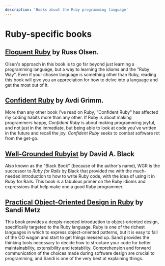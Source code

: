 ```yaml
---
description: 'Books about the Ruby programming language'
---
```


# Ruby-specific books

## [**Eloquent Ruby**](https://www.goodreads.com/book/show/9364729-eloquent-ruby) by Russ Olsen.

Olsen's approach in this book is to go far beyond just learning a programming language, but a way to learning the idioms and the "Ruby Way". Even if your chosen language is something other than Ruby, reading this book will give you an appreciation for how to delve into a language and get the most out of it.

## [**Confident Ruby**](http://www.confidentruby.com/) by Avdi Grimm.

More than any other book I've read on Ruby, "Confident Ruby" has affected my coding habits more than any other. If Ruby is about making programmers happy, *Confident Ruby* is about making programming joyful, and not just in the immediate, but being able to look at code you've written in the future and recall the joy. *Confident Ruby* seeks to combat software rot from the get-go.

## [**Well-Grounded Rubyist**](http://www.amazon.com/The-Well-Grounded-Rubyist-David-Black/dp/1617291692) by David A. Black

Also known as the "Black Book" (because of the author's name), WGR is the successor to *Ruby for Rails* by Black that provided me with the much-needed introduction to how to write Ruby code, with the idea of using it in Ruby for Rails. This book is a fabulous primer on the Ruby idioms and expressions that help make one a good Ruby programmer.

## [**Practical Object-Oriented Design in Ruby**](http://www.poodr.com/) by Sandi Metz

This book provides a deeply-needed introduction to object-oriented design, specifically targeted to the Ruby language. Ruby is one of the richest languages in which to express object-oriented patterns, but it is easy to fall of the OO wagon and start to get things messed up. Sandi provides the thinking tools necessary to decide how to structure your code for better maintainability, extensibility and testability. Comprehension and forward communication of the choices made during software design are crucial to programming, and Sandi is one of the very best at explaining things.
